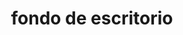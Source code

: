 ---
layout: tag
title: fondo de escritorio
pagetag: fondo-de-escritorio
url: /tag/fondo-de-escritorio/
---
